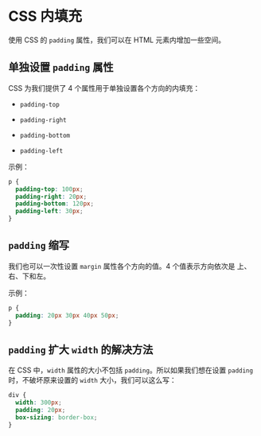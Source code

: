 # CSS 内填充

使用 CSS 的 `padding` 属性，我们可以在 HTML 元素内增加一些空间。

## 单独设置 `padding` 属性

CSS 为我们提供了 4 个属性用于单独设置各个方向的内填充：

- `padding-top`

- `padding-right`

- `padding-bottom`

- `padding-left`

示例：
```css
p {
  padding-top: 100px;
  padding-right: 20px;
  padding-bottom: 120px;
  padding-left: 30px;
}
```

## `padding` 缩写

我们也可以一次性设置 `margin` 属性各个方向的值。4 个值表示方向依次是 上、右、下和左。

示例：
```css
p {
  padding: 20px 30px 40px 50px;
}
```

## `padding` 扩大 `width` 的解决方法

在 CSS 中，`width` 属性的大小不包括 `padding`。所以如果我们想在设置 `padding` 时，不破坏原来设置的 `width` 大小，我们可以这么写：

```css
div {
  width: 300px;
  padding: 20px;
  box-sizing: border-box;
}
```